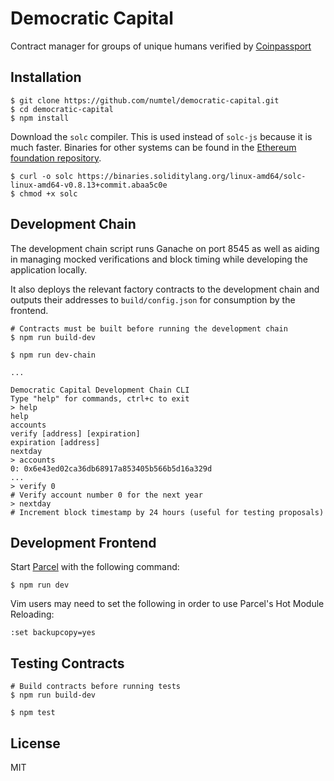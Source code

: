 # Democratic Capital

Contract manager for groups of unique humans verified by [Coinpassport](https://coinpassport.net)

## Installation

```
$ git clone https://github.com/numtel/democratic-capital.git
$ cd democratic-capital
$ npm install
```

Download the `solc` compiler. This is used instead of `solc-js` because it is much faster. Binaries for other systems can be found in the [Ethereum foundation repository](https://github.com/ethereum/solc-bin/).
```
$ curl -o solc https://binaries.soliditylang.org/linux-amd64/solc-linux-amd64-v0.8.13+commit.abaa5c0e
$ chmod +x solc
```

## Development Chain

The development chain script runs Ganache on port 8545 as well as aiding in managing mocked verifications and block timing while developing the application locally.

It also deploys the relevant factory contracts to the development chain and outputs their addresses to `build/config.json` for consumption by the frontend.

```
# Contracts must be built before running the development chain
$ npm run build-dev

$ npm run dev-chain

...

Democratic Capital Development Chain CLI
Type "help" for commands, ctrl+c to exit
> help
help 
accounts 
verify [address] [expiration]
expiration [address]
nextday
> accounts
0: 0x6e43ed02ca36db68917a853405b566b5d16a329d
...
> verify 0
# Verify account number 0 for the next year
> nextday
# Increment block timestamp by 24 hours (useful for testing proposals)
```

## Development Frontend

Start [Parcel](https://parceljs.org/) with the following command:

```
$ npm run dev
```

Vim users may need to set the following in order to use Parcel's Hot Module Reloading:

```
:set backupcopy=yes
```

## Testing Contracts

```
# Build contracts before running tests
$ npm run build-dev

$ npm test
```

## License

MIT
